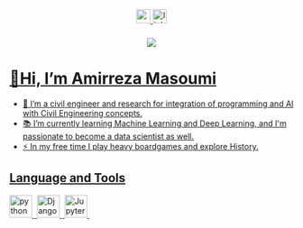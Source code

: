 <div align="center">
 <a href="mailto:amirreza.7798@gmail.com" target="_blank">
    <img src="https://img.shields.io/static/v1?message=Gmail&logo=gmail&label=&color=D14836&logoColor=white&labelColor=&style=for-the-badge" height="25" alt="gmail logo"  />
 </a>
 <a href="www.linkedin.com/in/amirreza-masoumi" target="_blank">
   <img src="https://img.shields.io/static/v1?message=LinkedIn&logo=linkedin&label=&color=0077B5&logoColor=white&labelColor=&style=for-the-badge" height="25" alt="linkedin logo"  />
</div>

###

<div align="center">
  <img src="https://visitor-badge.laobi.icu/badge?page_id=alireza-a2f.alireza-a2f&"  />
</div>

###    

# **👋Hi, I’m Amirreza Masoumi**
- 👀 I’m a civil engineer and research for integration of programming and AI with Civil Engineering concepts. 
- 📚 I’m currently learning Machine Learning and Deep Learning, and I'm passionate to become a data scientist as well.
- ⚡ In my free time I play heavy boardgames and explore History.
## **Language and Tools**
<div align="left">
  <img src="https://github.com/Amir-msi44/Amir-msi44/assets/154964674/762b68b8-eb19-4cfd-a92b-62347ce160da" height="40" alt="python logo" />
  <img width="1" />
  <img src="https://github.com/Amir-msi44/Amir-msi44/assets/154964674/b1dbb79f-2fc3-4c1d-905f-bbdeaec800f2" height="40" alt="Django logo" />
  <img width="1" />
  <img src="https://github.com/Amir-msi44/Amir-msi44/assets/154964674/4f10b791-76d1-4597-8371-3562e4f163c6" height="40" alt="Jupyter logo" />
  <img width="1" />
</div>
<!---
Amir-msi44/Amir-msi44 is a ✨ special ✨ repository because its `README.md` (this file) appears on your GitHub profile.
You can click the Preview link to take a look at your changes.
--->
